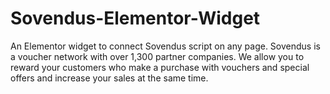 # Sovendus-Elementor-Widget
An Elementor widget to connect Sovendus script on any page. Sovendus is a voucher network with over 1,300 partner companies. We allow you to reward your customers who make a purchase with vouchers and special offers and increase your sales at the same time. 
